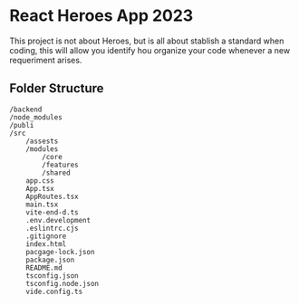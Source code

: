 # React Heroes App 2023

This project is not about Heroes, but is all about stablish a standard when coding,
this will allow you identify hou organize your code whenever a new requeriment arises.

## Folder Structure

    /backend
    /node_modules
    /publi
    /src
        /assests
        /modules
            /core
            /features
            /shared
        app.css
        App.tsx
        AppRoutes.tsx
        main.tsx
        vite-end-d.ts
        .env.development
        .eslintrc.cjs
        .gitignore
        index.html
        pacgage-lock.json
        package.json
        README.md
        tsconfig.json
        tsconfig.node.json
        vide.config.ts
